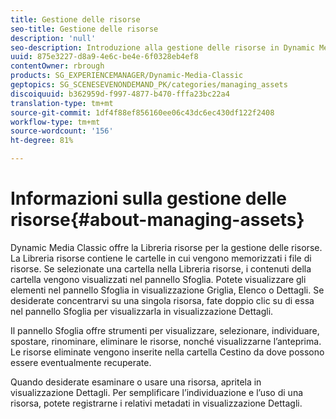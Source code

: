 ```yaml
---
title: Gestione delle risorse
seo-title: Gestione delle risorse
description: 'null'
seo-description: Introduzione alla gestione delle risorse in Dynamic Media Classic
uuid: 875e3227-d8a9-4e6c-be4e-6f0328eb4ef8
contentOwner: rbrough
products: SG_EXPERIENCEMANAGER/Dynamic-Media-Classic
geptopics: SG_SCENESEVENONDEMAND_PK/categories/managing_assets
discoiquuid: b362959d-f997-4877-b470-fffa23bc22a4
translation-type: tm+mt
source-git-commit: 1df4f88ef856160ee06c43dc6ec430df122f2408
workflow-type: tm+mt
source-wordcount: '156'
ht-degree: 81%

---
```



# Informazioni sulla gestione delle risorse{#about-managing-assets}

Dynamic Media Classic offre la Libreria risorse per la gestione delle risorse. La Libreria risorse contiene le cartelle in cui vengono memorizzati i file di risorse. Se selezionate una cartella nella Libreria risorse, i contenuti della cartella vengono visualizzati nel pannello Sfoglia. Potete visualizzare gli elementi nel pannello Sfoglia in visualizzazione Griglia, Elenco o Dettagli. Se desiderate concentrarvi su una singola risorsa, fate doppio clic su di essa nel pannello Sfoglia per visualizzarla in visualizzazione Dettagli.

Il pannello Sfoglia offre strumenti per visualizzare, selezionare, individuare, spostare, rinominare, eliminare le risorse, nonché visualizzarne l’anteprima. Le risorse eliminate vengono inserite nella cartella Cestino da dove possono essere eventualmente recuperate.

Quando desiderate esaminare o usare una risorsa, apritela in visualizzazione Dettagli. Per semplificare l’individuazione e l’uso di una risorsa, potete registrarne i relativi metadati in visualizzazione Dettagli.
